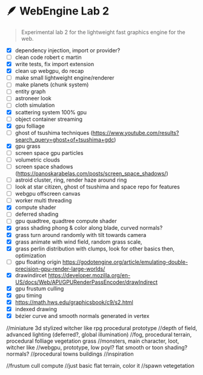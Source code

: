 # 🪶 WebEngine Lab 2

> Experimental lab 2 for the lightweight fast graphics engine for the web.

-   [x] dependency injection, import or provider?
-   [ ] clean code robert c martin
-   [x] write tests, fix import extension
-   [x] clean up webgpu, do recap
-   [ ] make small lightweight engine/renderer
-   [ ] make planets (chunk system)
-   [ ] entity graph
-   [ ] astroneer look
-   [ ] cloth simulation
-   [x] scattering system 100% gpu
-   [ ] object container streaming
-   [x] gpu folliage
-   [ ] ghost of tsushima techniques (https://www.youtube.com/results?search_query=ghost+of+tsushima+gdc)
-   [x] gpu grass
-   [ ] screen space gpu particles
-   [ ] volumetric clouds
-   [ ] screen space shadows (https://panoskarabelas.com/posts/screen_space_shadows/)
-   [ ] astroid cluster, ring, render haze around ring
-   [ ] look at star citizen, ghost of tsushima and space repo for features
-   [ ] webgpu offscreen canvas
-   [ ] worker multi threading
-   [x] compute shader
-   [ ] deferred shading
-   [ ] gpu quadtree, quadtree compute shader
-   [x] grass shading phong & color along blade, curved normals?
-   [x] grass turn around randomly with tilt towards camera
-   [x] grass animate with wind field, random grass scale,
-   [x] grass perlin distribution with clumps, look for other basics then, optimization
-   [ ] gpu floating origin https://godotengine.org/article/emulating-double-precision-gpu-render-large-worlds/
-   [x] drawindircet https://developer.mozilla.org/en-US/docs/Web/API/GPURenderPassEncoder/drawIndirect
-   [x] gpu frustum culling
-   [x] gpu timing
-   [x] https://math.hws.edu/graphicsbook/c9/s2.html
-   [x] indexed drawing
-   [x] bézier curve and smooth normals generated in vertex

//miniature 3d stylized witcher like rpg procedural prototype
//depth of field, advanced lighting (deferred?, global illumination)
//fog, procedural terrain, procedural folliage vegetation grass
//monsters, main character, loot, witcher like
//webgpu, prototype, low poyl? flat smooth or toon shading? normals?
//procedural towns buildings
//inspiration

//frustum cull compute
//just basic flat terrain, color it
//spawn vetegetation
